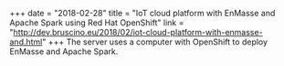 +++
date = "2018-02-28"
title = "IoT cloud platform with EnMasse and Apache Spark using Red Hat OpenShift"
link = "http://dev.bruscino.eu/2018/02/iot-cloud-platform-with-enmasse-and.html"
+++
The server uses a computer with OpenShift to deploy EnMasse and Apache Spark.